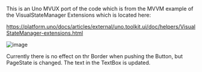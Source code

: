 This is an Uno MVUX port of the code which is from the MVVM example of the VisualStateManager Extensions which is located here:

 https://platform.uno/docs/articles/external/uno.toolkit.ui/doc/helpers/VisualStateManager-extensions.html 

 ![image](https://github.com/user-attachments/assets/9712830b-971f-4705-8b11-7c8d721e4c1c)

Currently there is no effect on thr Border when pushing the Button, but PageState is changed. The text in the TextBox is updated.
